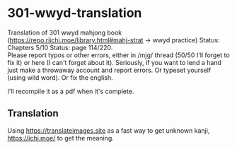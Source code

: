 # 301-wwyd-translation
Translation of 301 wwyd mahjong book (https://repo.riichi.moe/library.html#mahj-strat -> wwyd practice)
Status: Chapters 5/10 
Status: page 114/220.  
Please report typos or other errors, either in /mjg/ thread (50/50 I'll forget to fix it) or here (I can't forget about it). Seriously, if you want to lend a hand just make a throwaway account and report errors. Or typeset yourself (using wild word). Or fix the english.

I'll recompile it as a pdf when it's complete.


## Translation
Using https://translateimages.site as a fast way to get unknown kanji, https://ichi.moe/ to get the meaning.
